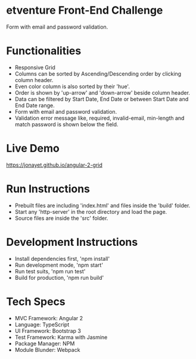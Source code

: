 # etventure Front-End Challenge
Form with email and password validation.

# Functionalities
* Responsive Grid
* Columns can be sorted by Ascending/Descending order by clicking column header.
* Even color column is also sorted by their 'hue'.
* Order is shown by 'up-arrow' and 'down-arrow' beside column header.
* Data can be filtered by Start Date, End Date or between Start Date and End Date range.
* Form with email and password validation.
* Validation error message like, required, invalid-email, min-length and match password
  is shown below the field.

# Live Demo
https://jonayet.github.io/angular-2-grid

# Run Instructions
* Prebuilt files are including 'index.html' and files inside the 'build' folder.
* Start any 'http-server' in the root directory and load the page.
* Source files are inside the 'src' folder.
 
# Development Instructions
* Install dependencies first, 'npm install'
* Run development mode, 'npm start'
* Run test suits, 'npm run test'
* Build for production, 'npm run build'

# Tech Specs
* MVC Framework: Angular 2
* Language: TypeScript
* UI Framework: Bootstrap 3
* Test Framework: Karma with Jasmine
* Package Manager: NPM
* Module Blunder: Webpack